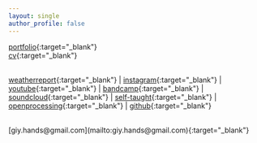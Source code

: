 ```yaml
---
layout: single
author_profile: false
---
```


[portfolio](https://bit.ly/2IihzIi){:target="_blank"}   
[cv](https://drive.google.com/open?id=1KCO-WvrEvPSmPJIcfNuUF3WLoQCZIcHE_-ad1KQncoE){:target="_blank"}   
<br>

[weatherreport](https://weatherrep0rt.github.io/){:target="_blank"} |
[instagram](https://www.instagram.com/giy.eyear/){:target="_blank"} |
[youtube](https://www.youtube.com/@code-draw){:target="_blank"} |
[bandcamp](https://thisriver.bandcamp.com/){:target="_blank"} |
[soundcloud](https://soundcloud.com/thisriver){:target="_blank"} |
[self-taught](https://morfant.github.io/self-taught/){:target="_blank"} |
[openprocessing](https://www.openprocessing.org/user/139857/#sketches){:target="_blank"}  |
[github](https://github.com/morfant/){:target="_blank"}

<br>
[giy.hands@gmail.com](mailto:giy.hands@gmail.com){:target="_blank"}   

  
  
